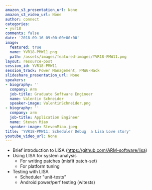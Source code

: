 ```yaml
---
amazon_s3_presentation_url: None
amazon_s3_video_url: None
author: connect
categories:
- yvr18
comments: false
date: '2018-09-16 09:00:00+00:00'
image:
  featured: true
  name: YVR18-PMW11.png
  path: /assets/images/featured-images/YVR18-PMW11.png
layout: resource-post
session_id: YVR18-PMW11
session_track: Power Management, PMWG-Hack
slideshare_presentation_url: None
speakers:
- biography: ''
  company: Arm
  job-title: Graduate Software Engineer
  name: Valentin Schneider
  speaker-image: ValentinSchneider.png
- biography: ''
  company: arm
  job-title: Application Engineer
  name: Steven Miao
  speaker-image: StevenMiao.jpeg
title: 'YVR18-PMW11: Scheduler Debug  a Lisa Love story'
youtube_video_url: None
---
```


- Brief introduction to LISA (https://github.com/ARM-software/lisa)
- Using LISA for system analysis
  - For writing patches (misfit patch-set)
  - For platform tuning
- Testing with LISA
  - Scheduler "unit-tests"
  - Android power/perf testing (wltests)